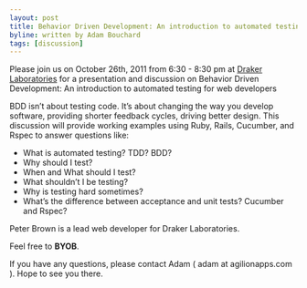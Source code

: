 ```yaml
---
layout: post
title: Behavior Driven Development: An introduction to automated testing for web developers on October 26th, 2011
byline: written by Adam Bouchard
tags: [discussion]
---
```


Please join us on October 26th, 2011 from 6:30 - 8:30 pm at
[Draker Laboratories](http://maps.google.com/maps?q=431+Pine+Street,+Suite+114&hl=en&hnear=431+Pine+St,+Burlington,+Vermont+05401&gl=us&t=h&z=16&vpsrc=0) for a presentation and discussion on Behavior Driven Development: An introduction to automated testing for web developers 

BDD isn’t about testing code. It’s about changing the way you develop software, providing shorter feedback cycles, driving better design. This discussion will provide working examples using Ruby, Rails, Cucumber, and Rspec to answer questions like:

* What is automated testing? TDD? BDD?
* Why should I test?
* When and What should I test?
* What shouldn’t I be testing?
* Why is testing hard sometimes?
* What’s the difference between acceptance and unit tests? Cucumber and Rspec?

Peter Brown is a lead web developer for Draker Laboratories.

Feel free to __BYOB__.

If you have any questions, please contact Adam ( adam at agilionapps.com ).
Hope to see you there.

